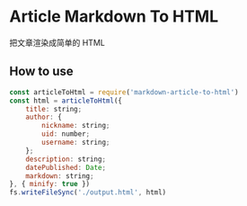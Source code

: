 # Article Markdown To HTML

把文章渲染成简单的 HTML

## How to use

```js
const articleToHtml = require('markdown-article-to-html')
const html = articleToHtml({
    title: string;
    author: {
        nickname: string;
        uid: number;
        username: string;
    };
    description: string;
    datePublished: Date;
    markdown: string;
}, { minify: true })
fs.writeFileSync('./output.html', html)
```